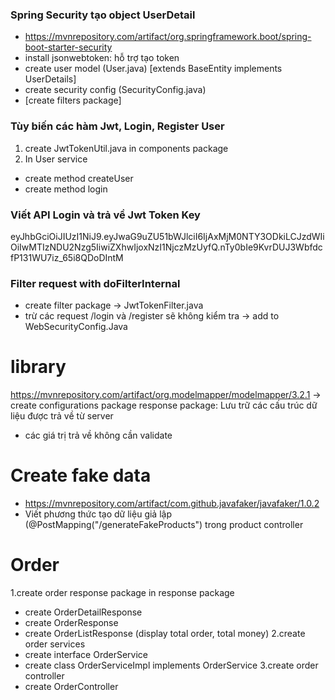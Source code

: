 ### Spring Security tạo object UserDetail
- https://mvnrepository.com/artifact/org.springframework.boot/spring-boot-starter-security
- install jsonwebtoken: hỗ trợ tạo token
- create user model (User.java) [extends BaseEntity implements UserDetails]
- create security config (SecurityConfig.java)
- [create filters package]
### Tùy biến các hàm Jwt, Login, Register User 
1. create JwtTokenUtil.java in components package
2. In User service 
- create method createUser
- create method login

### Viết API Login và trả về Jwt Token Key

eyJhbGciOiJIUzI1NiJ9.eyJwaG9uZU51bWJlciI6IjAxMjM0NTY3ODkiLCJzdWIiOiIwMTIzNDU2Nzg5IiwiZXhwIjoxNzI1NjczMzUyfQ.nTy0bIe9KvrDUJ3WbfdcfP131WU7iz_65i8QDoDIntM

### Filter request with doFilterInternal
- create filter package -> JwtTokenFilter.java
- trừ các request /login và /register sẽ không kiểm tra
-> add to WebSecurityConfig.Java
# library
https://mvnrepository.com/artifact/org.modelmapper/modelmapper/3.2.1
-> create configurations package
response package: Lưu trữ các cấu trúc dữ liệu được trả về từ server
- các giá trị trả về không cần validate

# Create fake data
- https://mvnrepository.com/artifact/com.github.javafaker/javafaker/1.0.2
- Viết phương thức tạo dữ liệu giả lập (@PostMapping("/generateFakeProducts") trong product controller

# Order
1.create order response package in response package
- create OrderDetailResponse 
- create OrderResponse
- create OrderListResponse (display total order, total money)
2.create order services
- create interface OrderService
- create class OrderServiceImpl implements OrderService
3.create order controller
- create OrderController